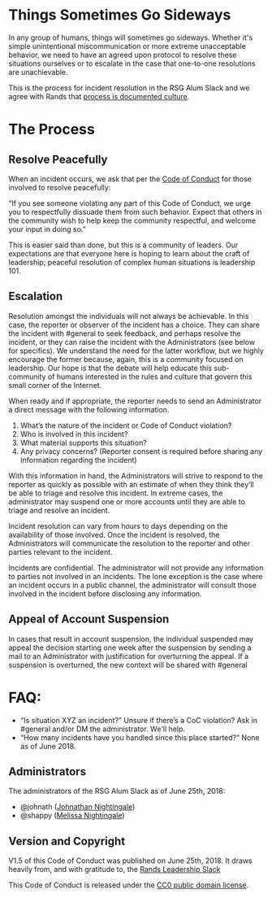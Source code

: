 # Things Sometimes Go Sideways

In any group of humans, things will sometimes go sideways. Whether it's simple unintentional miscommunication or more extreme unacceptable behavior, we need to have an agreed upon protocol to resolve these situations ourselves or to escalate in the case that one-to-one resolutions are unachievable. 

This is the process for incident resolution in the RSG Alum Slack and we agree with Rands that [process is documented culture](http://randsinrepose.com/archives/the-process-myth/).

# The Process

## Resolve Peacefully 

When an incident occurs, we ask that per the [Code of Conduct](https://github.com/johnath/rsg-alum-slack/blob/master/code-of-conduct.md) for those involved to resolve peacefully:

“If you see someone violating any part of this Code of Conduct, we urge you to respectfully dissuade them from such behavior. Expect that others in the community wish to help keep the community respectful, and welcome your input in doing so.”

This is easier said than done, but this is a community of leaders. Our expectations are that everyone here is hoping to learn about the craft of leadership; peaceful resolution of complex human situations is leadership 101.

## Escalation

Resolution amongst the individuals will not always be achievable. In this case, the reporter or observer of the incident has a choice. They can share the incident with #general to seek feedback, and perhaps resolve the incident, or they can raise the incident with the Administrators (see below for specifics). We understand the need for the latter workflow, but we highly encourage the former because, again, this is a community focused on leadership. Our hope is that the debate will help educate this sub-community of humans interested in the rules and culture that govern this small corner of the Internet. 

When ready and if appropriate, the reporter needs to send an Administrator a direct message with the following information. 

1. What’s the nature of the incident or Code of Conduct violation? 
2. Who is involved in this incident?
3. What material supports this situation?
4. Any privacy concerns? (Reporter consent is required before sharing any information regarding the incident)

With this information in hand, the Administrators will strive to respond to the reporter as quickly as possible with an estimate of when they think they’ll be able to triage and resolve this incident. In extreme cases, the administrator may suspend one or more accounts until they are able to triage and resolve an incident. 

Incident resolution can vary from hours to days depending on the availability of those involved. Once the incident is resolved, the Administrators will communicate the resolution to the reporter and other parties relevant to the incident. 

Incidents are confidential. The administrator will not provide any information to parties not involved in an incidents. The lone exception is the case where an incident occurs in a public channel, the administrator will consult those involved in the incident before disclosing any information.

## Appeal of Account Suspension

In cases that result in account suspension, the individual suspended may appeal the decision starting one week after the suspension by sending a mail to an Administrator with justification for overturning the appeal. If a suspension is overturned, the new context will be shared with #general

# FAQ:

- “Is situation XYZ an incident?” Unsure if there’s a CoC violation? Ask in #general and/or DM the administrator. We'll help. 
- “How many incidents have you handled since this place started?” None as of June 2018.

## Administrators

The administrators of the RSG Alum Slack as of June 25th, 2018:

- @johnath ([Johnathan Nightingale](mailto:johnathan@rawsignal.ca))
- @shappy ([Melissa Nightingale](mailto:melissa@rawsignal.ca))

## Version and Copyright

V1.5 of this Code of Conduct was published on June 25th, 2018. It draws heavily from, and with gratitude to, the [Rands Leadership Slack](https://github.com/randsleadershipslack/documents-and-resources)

This Code of Conduct is released under the [CC0 public domain license](https://creativecommons.org/publicdomain/zero/1.0/).
